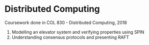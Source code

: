 # Distributed Computing

Coursework done in COL 830 - Distributed Computing, 2018

1. Modelling an elevator system and verifying properties using SPIN
2. Understanding consensus protocols and presenting RAFT
